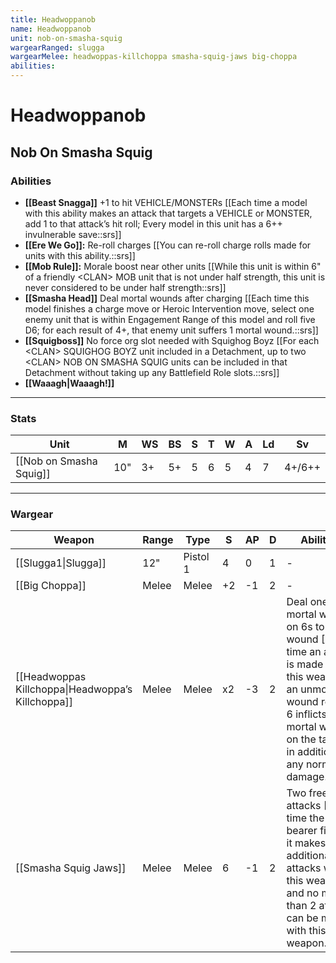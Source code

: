 ```yaml
---
title: Headwoppanob
name: Headwoppanob
unit: nob-on-smasha-squig
wargearRanged: slugga
wargearMelee: headwoppas-killchoppa smasha-squig-jaws big-choppa
abilities: 
---
```


# Headwoppanob
## Nob On Smasha Squig
### Abilities
- **[[Beast Snagga]]** +1 to hit VEHICLE/MONSTERs [[Each time a model with this ability makes an attack that targets a VEHICLE or MONSTER, add 1 to that attack’s hit roll; Every model in this unit has a 6++ invulnerable save::srs]]
- **[[Ere We Go]]:** Re-roll charges [[You can re-roll charge rolls made for units with this ability.::srs]]
- **[[Mob Rule]]:** Morale boost near other units [[While this unit is within 6" of a friendly \<CLAN> MOB unit that is not under half strength, this unit is never considered to be under half strength::srs]]
- **[[Smasha Head]]** Deal mortal wounds after charging [[Each time this model finishes a charge move or Heroic Intervention move, select one enemy unit that is within Engagement Range of this model and roll five D6; for each result of 4+, that enemy unit suffers 1 mortal wound.::srs]]
- **[[Squigboss]]** No force org slot needed with Squighog Boyz [[For each \<CLAN> SQUIGHOG BOYZ unit included in a Detachment, up to two \<CLAN> NOB ON SMASHA SQUIG units can be included in that Detachment without taking up any Battlefield Role slots.::srs]]
- **[[Waaagh\|Waaagh!]]**

---

### Stats

| Unit                    | M   | WS  | BS  | S   | T   | W   | A   | Ld  | Sv  |
| ----------------------- | --- | --- | --- | --- | --- | --- | --- | --- | --- |
| [[Nob on Smasha Squig]] | 10" | 3+  | 5+  | 5   | 6   | 5   | 4   | 7   | 4+/6++  |

---

### Wargear

| Weapon | Range | Type | S   | AP  | D   | Abilities |
| ------ | ----- | ---- | --- | --- | --- | --------- |
| [[Slugga1\|Slugga]] | 12"   | Pistol 1 | 4   | 0   | 1   | -         |
| [[Big Choppa]] | Melee | Melee | +2  | -1  | 2   | -         | 
| [[Headwoppas Killchoppa\|Headwoppa’s Killchoppa]] | Melee | Melee | x2  | -3  | 2   | Deal one extra mortal wound on 6s to wound [[Each time an attack is made with this weapon, an unmodified wound roll of 6 inflicts 1 mortal wound on the target in addition to any normal damage.::srs]] | 
| [[Smasha Squig Jaws]] | Melee | Melee | 6   | -1  | 2   | Two free attacks [[Each time the bearer fights, it makes 2 additional attacks with this weapon and no more than 2 attacks can be made with this weapon.::srs]] | 
